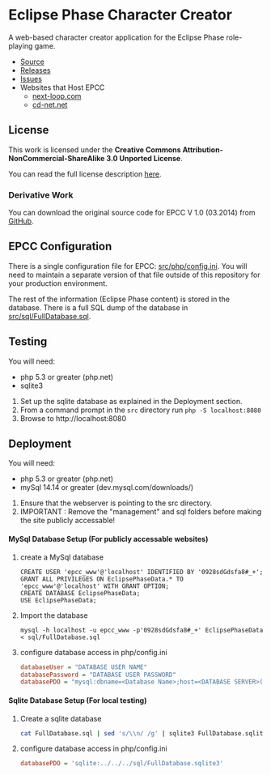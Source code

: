 # Eclipse Phase Character Creator

A web-based character creator application for the Eclipse Phase role-playing game.

* [Source](https://github.com/EmperorArthur/ep-character-creator)
* [Releases](https://github.com/EmperorArthur/ep-character-creator/releases)
* [Issues](https://github.com/EmperorArthur/ep-character-creator/issues)
* Websites that Host EPCC
    * [next-loop.com](http://eclipsephase.next-loop.com/)
    * [cd-net.net](https://www.cd-net.net/ep-character-creator/)

## License

This work is licensed under the **Creative Commons Attribution-NonCommercial-ShareAlike 3.0 Unported License**.

You can read the full license description [here](https://github.com/EmperorArthur/ep-character-creator/blob/master/LICENSE.txt).

### Derivative Work

You can download the original source code for EPCC V 1.0 (03.2014) from
[GitHub](https://github.com/rbewley4/ep-character-creator/releases/tag/v1.0.0).


## EPCC Configuration

There is a single configuration file for EPCC: [src/php/config.ini](https://github.com/EmperorArthur/ep-character-creator/blob/master/src/php/config.ini).
You will need to maintain a separate version of that file outside of this repository for your production environment.

The rest of the information (Eclipse Phase content) is stored in the database. There is a full SQL dump of the database in
[src/sql/FullDatabase.sql](https://github.com/EmperorArthur/ep-character-creator/blob/master/src/sql/FullDatabase.sql).

## Testing
You will need:

* php 5.3 or greater (php.net)
* sqlite3

1. Set up the sqlite database as explained in the Deployment section.
2. From a command prompt in the `src` directory run `php -S localhost:8080`
3. Browse to http://localhost:8080


## Deployment
You will need:

* php 5.3 or greater (php.net)
* mySql 14.14 or greater (dev.mysql.com/downloads/)


1. Ensure that the webserver is pointing to the src directory.
2. IMPORTANT : Remove the "management" and sql folders before making the site publicly accessable!

#### MySql Database Setup (For publicly accessable websites)
1. create a MySql database

    ```mySql
    CREATE USER 'epcc_www'@'localhost' IDENTIFIED BY '0928sdGdsfa8#_+';
    GRANT ALL PRIVILEGES ON EclipsePhaseData.* TO 'epcc_www'@'localhost' WITH GRANT OPTION;
    CREATE DATABASE EclipsePhaseData;
    USE EclipsePhaseData;
    ```

2. Import the database

    ```
    mysql -h localhost -u epcc_www -p'0928sdGdsfa8#_+' EclipsePhaseData < sql/FullDatabase.sql
    ```
3. configure database access in php/config.ini

    ```ini
    databaseUser = "DATABASE USER NAME"
    databasePassword = "DATABASE USER PASSWORD"
    databasePDO = "mysql:dbname=<Database Name>;host=<DATABASE SERVER>("localhost" for local server);port=<Database Port> (for my sql generaly : 3306)"
    ```

#### Sqlite Database Setup (For local testing)
1. Create a sqlite database

    ```bash
    cat FullDatabase.sql | sed 's/\\n/ /g' | sqlite3 FullDatabase.sqlite3
    ```

3. configure database access in php/config.ini

    ```ini
    databasePDO = 'sqlite:../../../sql/FullDatabase.sqlite3'
    ````
